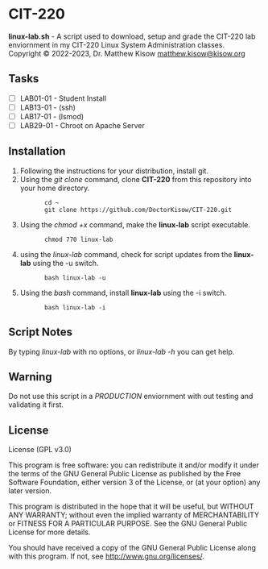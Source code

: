 # CIT-220

**linux-lab.sh** - A script used to download, setup and grade the CIT-220 lab enviornment in my CIT-220 Linux System Administration classes.<br />
Copyright &copy; 2022-2023, Dr. Matthew Kisow <matthew.kisow@kisow.org>

## Tasks
- [ ] LAB01-01 - Student Install
- [ ] LAB13-01 - (ssh)
- [ ] LAB17-01 - (lsmod)
- [ ] LAB29-01 - Chroot on Apache Server

## Installation
1. Following the instructions for your distribution, install git.
2. Using the _git clone_ command, clone **CIT-220** from this repository into your home directory.
```shell
          cd ~
          git clone https://github.com/DoctorKisow/CIT-220.git
```
3. Using the _chmod +x_ command, make the **linux-lab** script executable.
```shell
          chmod 770 linux-lab
```
4. using the _linux-lab_ command, check for script updates from the **linux-lab** using the -u switch.
```shell
          bash linux-lab -u
```
5. Using the _bash_ command, install **linux-lab** using the -i switch.
```shell
          bash linux-lab -i
```


## Script Notes
By typing _linux-lab_ with no options, or _linux-lab -h_ you can get help.

## Warning
Do not use this script in a _PRODUCTION_ enviornment with out testing and validating it first.

## License
License (GPL v3.0)

This program is free software: you can redistribute it and/or modify it under the terms of the GNU General Public License as published by the Free Software Foundation, either version 3 of the License, or (at your option) any later version.

This program is distributed in the hope that it will be useful, but WITHOUT ANY WARRANTY; without even the implied warranty of MERCHANTABILITY or FITNESS FOR A PARTICULAR PURPOSE.  See the GNU General Public License for more details.

You should have received a copy of the GNU General Public License along with this program.  If not, see <http://www.gnu.org/licenses/>.

